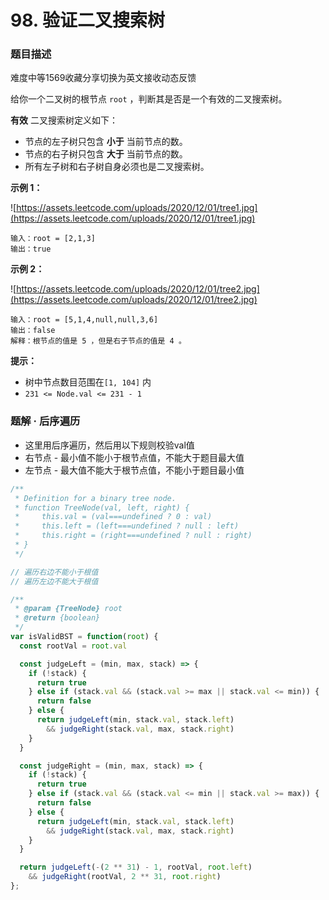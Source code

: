 # 98. 验证二叉搜索树

### 题目描述

难度中等1569收藏分享切换为英文接收动态反馈

给你一个二叉树的根节点 `root` ，判断其是否是一个有效的二叉搜索树。

**有效** 二叉搜索树定义如下：

- 节点的左子树只包含 **小于** 当前节点的数。
- 节点的右子树只包含 **大于** 当前节点的数。
- 所有左子树和右子树自身必须也是二叉搜索树。

**示例 1：**

![https://assets.leetcode.com/uploads/2020/12/01/tree1.jpg](https://assets.leetcode.com/uploads/2020/12/01/tree1.jpg)

```
输入：root = [2,1,3]
输出：true

```

**示例 2：**

![https://assets.leetcode.com/uploads/2020/12/01/tree2.jpg](https://assets.leetcode.com/uploads/2020/12/01/tree2.jpg)

```
输入：root = [5,1,4,null,null,3,6]
输出：false
解释：根节点的值是 5 ，但是右子节点的值是 4 。

```

**提示：**

- 树中节点数目范围在`[1, 104]` 内
- `231 <= Node.val <= 231 - 1`

### 题解 · 后序遍历

- 这里用后序遍历，然后用以下规则校验val值
- 右节点 - 最小值不能小于根节点值，不能大于题目最大值
- 左节点 - 最大值不能大于根节点值，不能小于题目最小值

```jsx
/**
 * Definition for a binary tree node.
 * function TreeNode(val, left, right) {
 *     this.val = (val===undefined ? 0 : val)
 *     this.left = (left===undefined ? null : left)
 *     this.right = (right===undefined ? null : right)
 * }
 */

// 遍历右边不能小于根值
// 遍历左边不能大于根值

/**
 * @param {TreeNode} root
 * @return {boolean}
 */
var isValidBST = function(root) {
  const rootVal = root.val

  const judgeLeft = (min, max, stack) => {
    if (!stack) {
      return true
    } else if (stack.val && (stack.val >= max || stack.val <= min)) {
      return false
    } else {
      return judgeLeft(min, stack.val, stack.left)
        && judgeRight(stack.val, max, stack.right)
    }
  }

  const judgeRight = (min, max, stack) => {
    if (!stack) {
      return true
    } else if (stack.val && (stack.val <= min || stack.val >= max)) {
      return false
    } else {
      return judgeLeft(min, stack.val, stack.left)
        && judgeRight(stack.val, max, stack.right)
    }
  }

  return judgeLeft(-(2 ** 31) - 1, rootVal, root.left)
    && judgeRight(rootVal, 2 ** 31, root.right)
};

```